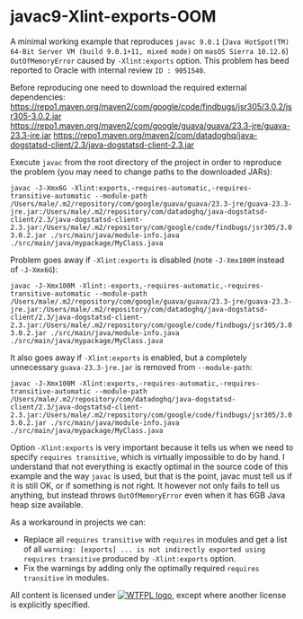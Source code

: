 # javac9-Xlint-exports-OOM
A minimal working example that reproduces
```javac 9.0.1``` (```Java HotSpot(TM) 64-Bit Server VM (build 9.0.1+11, mixed mode)``` on ```masOS Sierra 10.12.6```)
```OutOfMemoryError``` caused by ```-Xlint:exports``` option. This problem has beed reported to Oracle with internal review ```ID : 9051540```.  

Before reproducing one need to download the required external dependencies:
https://repo1.maven.org/maven2/com/google/code/findbugs/jsr305/3.0.2/jsr305-3.0.2.jar
https://repo1.maven.org/maven2/com/google/guava/guava/23.3-jre/guava-23.3-jre.jar
https://repo1.maven.org/maven2/com/datadoghq/java-dogstatsd-client/2.3/java-dogstatsd-client-2.3.jar

Execute ```javac``` from the root directory of the project in order to reproduce the problem (you may need to change paths to the downloaded JARs):
```
javac -J-Xmx6G -Xlint:exports,-requires-automatic,-requires-transitive-automatic --module-path /Users/male/.m2/repository/com/google/guava/guava/23.3-jre/guava-23.3-jre.jar:/Users/male/.m2/repository/com/datadoghq/java-dogstatsd-client/2.3/java-dogstatsd-client-2.3.jar:/Users/male/.m2/repository/com/google/code/findbugs/jsr305/3.0.2/jsr305-3.0.2.jar ./src/main/java/module-info.java ./src/main/java/mypackage/MyClass.java
```
Problem goes away if ```-Xlint:exports``` is disabled (note ```-J-Xmx100M``` instead of ```-J-Xmx6G```):
```
javac -J-Xmx100M -Xlint:-exports,-requires-automatic,-requires-transitive-automatic --module-path /Users/male/.m2/repository/com/google/guava/guava/23.3-jre/guava-23.3-jre.jar:/Users/male/.m2/repository/com/datadoghq/java-dogstatsd-client/2.3/java-dogstatsd-client-2.3.jar:/Users/male/.m2/repository/com/google/code/findbugs/jsr305/3.0.2/jsr305-3.0.2.jar ./src/main/java/module-info.java ./src/main/java/mypackage/MyClass.java
```
It also goes away if ```-Xlint:exports``` is enabled, but a completely unnecessary ```guava-23.3-jre.jar``` is removed from ```--module-path```:
```
javac -J-Xmx100M -Xlint:exports,-requires-automatic,-requires-transitive-automatic --module-path /Users/male/.m2/repository/com/datadoghq/java-dogstatsd-client/2.3/java-dogstatsd-client-2.3.jar:/Users/male/.m2/repository/com/google/code/findbugs/jsr305/3.0.2/jsr305-3.0.2.jar ./src/main/java/module-info.java ./src/main/java/mypackage/MyClass.java
```

Option ```-Xlint:exports``` is very important because it tells us when we need to specify ```requires transitive```, which is virtually
impossible to do by hand. I understand that not everything is exactly optimal in the source code of this example and the way ```javac``` is used,
but that is the point, javac must tell us if it is still OK, or if something is not right.
It however not only fails to tell us anything, but instead throws ```OutOfMemoryError``` even when it has 6GB Java heap size available.

As a workaround in projects we can:
- Replace all ```requires transitive``` with ```requires``` in modules
and get a list of all ```warning: [exports] ... is not indirectly exported using requires transitive``` produced by ```-Xlint:exports``` option.
- Fix the warnings by adding only the optimally required ```requires transitive``` in modules.

All content is licensed under [![WTFPL logo](http://www.wtfpl.net/wp-content/uploads/2012/12/wtfpl-badge-2.png)](http://www.wtfpl.net/),
except where another license is explicitly specified.
